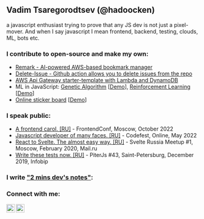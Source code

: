 ## Vadim Tsaregorodtsev (@hadoocken)

a javascript enthusiast trying to prove that any JS dev is not just a pixel-mover. And when I say javascript I mean frontend, backend, testing, clouds, ML, bots etc.

### I contribute to open-source and make my own:

- [Remark - AI-powered AWS-based bookmark manager](https://github.com/vtcaregorodtcev/remark-extension)
- [Delete-Issue - Github action allows you to delete issues from the repo](https://github.com/vtcaregorodtcev/delete-issue)
- [AWS Api Gateway starter-template with Lambda and DynamoDB](https://github.com/vtcaregorodtcev/aws-rest-api-template)
- ML in JavaScript: [Genetic Algorithm](https://github.com/vtcaregorodtcev/dino-ml) [[Demo](https://vtcaregorodtcev.github.io/dino-ml/)], [Reinforcement Learning](https://github.com/vtcaregorodtcev/RL-demo) [[Demo](https://vtcaregorodtcev.github.io/RL-demo/)]
- [Online sticker board](https://github.com/vtcaregorodtcev/fuckts-maps) [[Demo](https://vtcaregorodtcev.github.io/fuckts-maps/#/fuckts/new)]

### I speak public:

- [A frontend carol. [RU]](https://www.youtube.com/watch?v=exZpJAPRe7Y) - FrontendConf, Moscow, October 2022
- [Javascript developer of many faces. [RU]](https://www.youtube.com/watch?v=E2cVMS-G0-Y&ab_channel=CodeFestRussia) - Codefest, Online, May 2022
- [React to Svelte. The almost easy way. [RU]](https://www.youtube.com/watch?v=FBk5j62O4f0) - Svelte Russia Meetup #1, Moscow, February 2020, Mail.ru
- [Write these tests now. [RU]](https://youtu.be/04ZkeQHS5kk?t=5737) - PiterJs #43, Saint-Petersburg, December 2019, Infobip

### I write ["2 mins dev's notes"](https://github.com/vtcaregorodtcev/2minsDevsNotes):

### Connect with me:

[<img align="left" alt="v_hadoocken | Twitter" width="22px" src="https://cdn.jsdelivr.net/npm/simple-icons@v3/icons/twitter.svg" />](https://twitter.com/v_hadoocken)
[<img align="left" alt="vadim-tcaregorodtcev | LinkedIn" width="22px" src="https://cdn.jsdelivr.net/npm/simple-icons@v3/icons/linkedin.svg" />](https://www.linkedin.com/in/vadim-tcaregorodtcev/)
